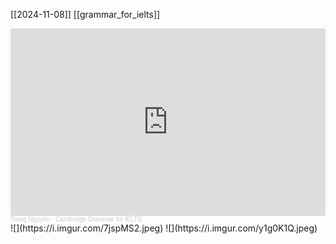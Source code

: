 [[2024-11-08]] [[grammar_for_ielts]]

<iframe width="100%" height="300" scrolling="no" frameborder="no" allow="autoplay" src="https://w.soundcloud.com/player/?url=https%3A//api.soundcloud.com/tracks/599081622&color=%23ff5500&auto_play=true&hide_related=false&show_comments=true&show_user=true&show_reposts=false&show_teaser=true&visual=true"></iframe><div style="font-size: 10px; color: #cccccc;line-break: anywhere;word-break: normal;overflow: hidden;white-space: nowrap;text-overflow: ellipsis; font-family: Interstate,Lucida Grande,Lucida Sans Unicode,Lucida Sans,Garuda,Verdana,Tahoma,sans-serif;font-weight: 100;"><a href="https://soundcloud.com/trung-nguy-n-25481590" title="Trung Nguyễn" target="_blank" style="color: #cccccc; text-decoration: none;">Trung Nguyễn</a> · <a href="https://soundcloud.com/trung-nguy-n-25481590/cambridge-grammar-for-ielts-31" title="Cambridge Grammar for IELTS" target="_blank" style="color: #cccccc; text-decoration: none;">Cambridge Grammar for IELTS</a></div>
![](https://i.imgur.com/7jspMS2.jpeg)
![](https://i.imgur.com/y1g0K1Q.jpeg)
